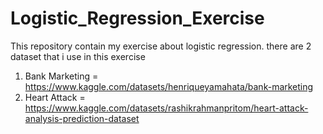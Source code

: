 # Logistic_Regression_Exercise
This repository contain my exercise about logistic regression. there are 2 dataset that i use in this exercise
1. Bank Marketing = https://www.kaggle.com/datasets/henriqueyamahata/bank-marketing
2. Heart Attack = https://www.kaggle.com/datasets/rashikrahmanpritom/heart-attack-analysis-prediction-dataset
